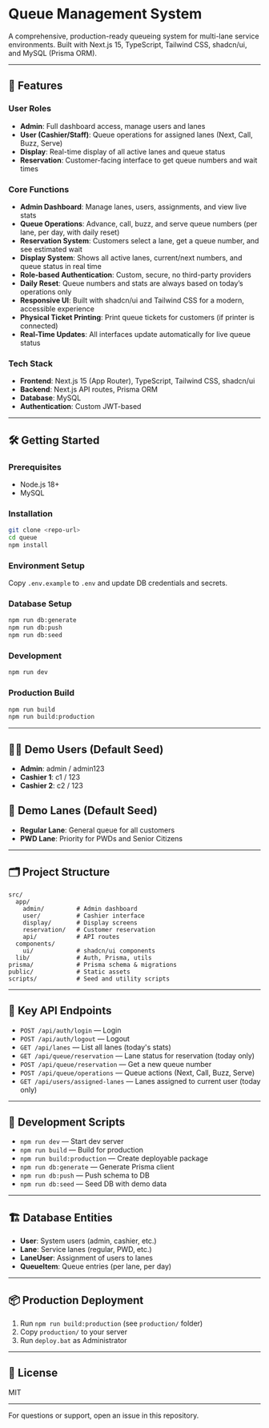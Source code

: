 # Queue Management System

A comprehensive, production-ready queueing system for multi-lane service environments. Built with Next.js 15, TypeScript, Tailwind CSS, shadcn/ui, and MySQL (Prisma ORM).

---

## 🚀 Features

### User Roles
- **Admin**: Full dashboard access, manage users and lanes
- **User (Cashier/Staff)**: Queue operations for assigned lanes (Next, Call, Buzz, Serve)
- **Display**: Real-time display of all active lanes and queue status
- **Reservation**: Customer-facing interface to get queue numbers and wait times

### Core Functions
- **Admin Dashboard**: Manage lanes, users, assignments, and view live stats
- **Queue Operations**: Advance, call, buzz, and serve queue numbers (per lane, per day, with daily reset)
- **Reservation System**: Customers select a lane, get a queue number, and see estimated wait
- **Display System**: Shows all active lanes, current/next numbers, and queue status in real time
- **Role-based Authentication**: Custom, secure, no third-party providers
- **Daily Reset**: Queue numbers and stats are always based on today’s operations only
- **Responsive UI**: Built with shadcn/ui and Tailwind CSS for a modern, accessible experience
- **Physical Ticket Printing**: Print queue tickets for customers (if printer is connected)
- **Real-Time Updates**: All interfaces update automatically for live queue status

### Tech Stack
- **Frontend**: Next.js 15 (App Router), TypeScript, Tailwind CSS, shadcn/ui
- **Backend**: Next.js API routes, Prisma ORM
- **Database**: MySQL
- **Authentication**: Custom JWT-based

---

## 🛠️ Getting Started

### Prerequisites
- Node.js 18+
- MySQL

### Installation
```bash
git clone <repo-url>
cd queue
npm install
```

### Environment Setup
Copy `.env.example` to `.env` and update DB credentials and secrets.

### Database Setup
```bash
npm run db:generate
npm run db:push
npm run db:seed
```

### Development
```bash
npm run dev
```

### Production Build
```bash
npm run build
npm run build:production
```

---

## 🧑‍💻 Demo Users (Default Seed)
- **Admin**: admin / admin123
- **Cashier 1**: c1 / 123
- **Cashier 2**: c2 / 123

## 🏢 Demo Lanes (Default Seed)
- **Regular Lane**: General queue for all customers
- **PWD Lane**: Priority for PWDs and Senior Citizens

---

## 🗂️ Project Structure
```
src/
  app/
    admin/         # Admin dashboard
    user/          # Cashier interface
    display/       # Display screens
    reservation/   # Customer reservation
    api/           # API routes
  components/
    ui/            # shadcn/ui components
  lib/             # Auth, Prisma, utils
prisma/            # Prisma schema & migrations
public/            # Static assets
scripts/           # Seed and utility scripts
```

---

## 🔗 Key API Endpoints
- `POST /api/auth/login` — Login
- `POST /api/auth/logout` — Logout
- `GET /api/lanes` — List all lanes (today's stats)
- `GET /api/queue/reservation` — Lane status for reservation (today only)
- `POST /api/queue/reservation` — Get a new queue number
- `POST /api/queue/operations` — Queue actions (Next, Call, Buzz, Serve)
- `GET /api/users/assigned-lanes` — Lanes assigned to current user (today only)

---

## 📝 Development Scripts
- `npm run dev` — Start dev server
- `npm run build` — Build for production
- `npm run build:production` — Create deployable package
- `npm run db:generate` — Generate Prisma client
- `npm run db:push` — Push schema to DB
- `npm run db:seed` — Seed DB with demo data

---

## 🏗️ Database Entities
- **User**: System users (admin, cashier, etc.)
- **Lane**: Service lanes (regular, PWD, etc.)
- **LaneUser**: Assignment of users to lanes
- **QueueItem**: Queue entries (per lane, per day)

---

## 📦 Production Deployment
1. Run `npm run build:production` (see `production/` folder)
2. Copy `production/` to your server
3. Run `deploy.bat` as Administrator

---

## 📄 License
MIT

---

For questions or support, open an issue in this repository.
